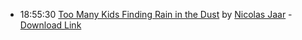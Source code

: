 *   18:55:30  [Too Many Kids Finding Rain in the Dust](http://goo.gl/026v3b) by [Nicolas Jaar](http://www.last.fm/music/Nicolas+Jaar) - [Download Link](http://goo.gl/ObGN1i)

